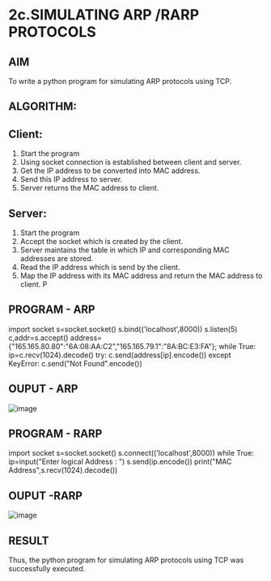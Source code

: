 # 2c.SIMULATING ARP /RARP PROTOCOLS
## AIM
To write a python program for simulating ARP protocols using TCP.
## ALGORITHM:
## Client:
1. Start the program
2. Using socket connection is established between client and server.
3. Get the IP address to be converted into MAC address.
4. Send this IP address to server.
5. Server returns the MAC address to client.
## Server:
1. Start the program
2. Accept the socket which is created by the client.
3. Server maintains the table in which IP and corresponding MAC addresses are
stored.
4. Read the IP address which is send by the client.
5. Map the IP address with its MAC address and return the MAC address to client.
P
## PROGRAM - ARP
import socket
s=socket.socket()
s.bind(('localhost',8000))
s.listen(5)
c,addr=s.accept()
address={"165.165.80.80":"6A:08:AA:C2","165.165.79.1":"8A:BC:E3:FA"};
while True:
ip=c.recv(1024).decode()
try:
c.send(address[ip].encode())
except KeyError:
c.send("Not Found".encode())
## OUPUT - ARP
![image](https://github.com/srinivasanvaiyali/2c.ARP_RARP_PROTOCOLS/assets/145117665/b312750b-d3dc-4190-a8c1-9b2f65e027af)

## PROGRAM - RARP
import socket
s=socket.socket()
s.connect(('localhost',8000))
while True:
ip=input("Enter logical Address : ")
s.send(ip.encode())
print("MAC Address",s.recv(1024).decode())
## OUPUT -RARP
![image](https://github.com/srinivasanvaiyali/2c.ARP_RARP_PROTOCOLS/assets/145117665/f6a3975c-c1de-4d0d-a7ce-62502a49e5cd)

## RESULT
Thus, the python program for simulating ARP protocols using TCP was successfully 
executed.
